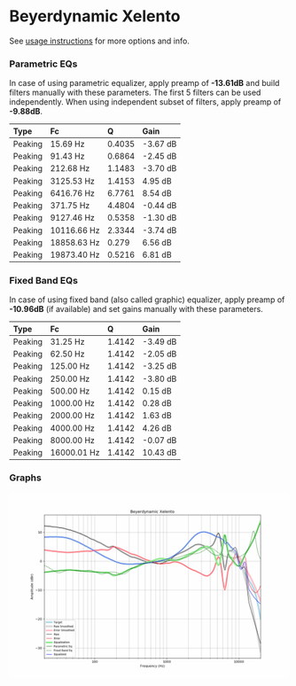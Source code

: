 # Beyerdynamic Xelento
See [usage instructions](https://github.com/jaakkopasanen/AutoEq#usage) for more options and info.

### Parametric EQs
In case of using parametric equalizer, apply preamp of **-13.61dB** and build filters manually
with these parameters. The first 5 filters can be used independently.
When using independent subset of filters, apply preamp of **-9.88dB**.

| Type    | Fc          |      Q | Gain     |
|:--------|:------------|:-------|:---------|
| Peaking | 15.69 Hz    | 0.4035 | -3.67 dB |
| Peaking | 91.43 Hz    | 0.6864 | -2.45 dB |
| Peaking | 212.68 Hz   | 1.1483 | -3.70 dB |
| Peaking | 3125.53 Hz  | 1.4153 | 4.95 dB  |
| Peaking | 6416.76 Hz  | 6.7761 | 8.54 dB  |
| Peaking | 371.75 Hz   | 4.4804 | -0.44 dB |
| Peaking | 9127.46 Hz  | 0.5358 | -1.30 dB |
| Peaking | 10116.66 Hz | 2.3344 | -3.74 dB |
| Peaking | 18858.63 Hz | 0.279  | 6.56 dB  |
| Peaking | 19873.40 Hz | 0.5216 | 6.81 dB  |

### Fixed Band EQs
In case of using fixed band (also called graphic) equalizer, apply preamp of **-10.96dB**
(if available) and set gains manually with these parameters.

| Type    | Fc          |      Q | Gain     |
|:--------|:------------|:-------|:---------|
| Peaking | 31.25 Hz    | 1.4142 | -3.49 dB |
| Peaking | 62.50 Hz    | 1.4142 | -2.05 dB |
| Peaking | 125.00 Hz   | 1.4142 | -3.25 dB |
| Peaking | 250.00 Hz   | 1.4142 | -3.80 dB |
| Peaking | 500.00 Hz   | 1.4142 | 0.15 dB  |
| Peaking | 1000.00 Hz  | 1.4142 | 0.28 dB  |
| Peaking | 2000.00 Hz  | 1.4142 | 1.63 dB  |
| Peaking | 4000.00 Hz  | 1.4142 | 4.26 dB  |
| Peaking | 8000.00 Hz  | 1.4142 | -0.07 dB |
| Peaking | 16000.01 Hz | 1.4142 | 10.43 dB |

### Graphs
![](./Beyerdynamic%20Xelento.png)